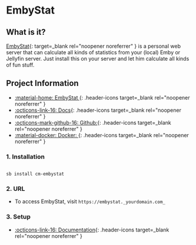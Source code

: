 # EmbyStat

## What is it?

[EmbyStat](https://github.com/mregni/EmbyStat/){: target=_blank rel="noopener noreferrer" } is a personal web server that can calculate all kinds of statistics from your (local) Emby or Jellyfin server. Just install this on your server and let him calculate all kinds of fun stuff.

## Project Information

- [:material-home: EmbyStat ](https://github.com/mregni/EmbyStat/){: .header-icons target=_blank rel="noopener noreferrer" }
- [:octicons-link-16: Docs](https://github.com/mregni/EmbyStat/wiki){: .header-icons target=_blank rel="noopener noreferrer" }
- [:octicons-mark-github-16: Github:](https://github.com/mregni/EmbyStat/){: .header-icons target=_blank rel="noopener noreferrer" }
- [:material-docker: Docker: ](https://registry.hub.docker.com/r/uping/embystat){: .header-icons target=_blank rel="noopener noreferrer" }

### 1. Installation

``` shell

sb install cm-embystat

```

### 2. URL

- To access EmbyStat, visit `https://embystat._yourdomain.com_`

### 3. Setup

- [:octicons-link-16: Documentation](https://github.com/mregni/EmbyStat/wiki){: .header-icons target=_blank rel="noopener noreferrer" }
